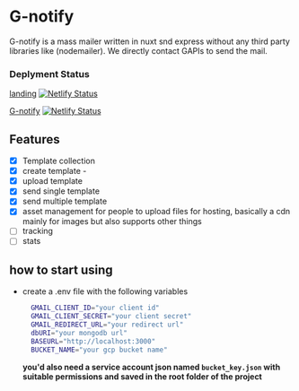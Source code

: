 # G-notify

G-notify is a mass mailer written in nuxt snd express without  any third party libraries like (nodemailer).
We directly contact GAPIs to send the mail.

### Deplyment Status

[landing](https://g-notify-landing.netlify.app) [![Netlify Status](https://api.netlify.com/api/v1/badges/6605941a-8232-4d5b-9869-8722f91ca31d/deploy-status)](https://app.netlify.com/sites/g-notify-landing/deploys)

[G-notify](https://g-notify.netlify.app) [![Netlify Status](https://api.netlify.com/api/v1/badges/fff5718f-e1d1-49ca-94e1-f9bf0b2499b4/deploy-status)](https://app.netlify.com/sites/g-notify/deploys)

## Features
- [x] Template collection 
- [x] create template -
- [x] upload template 
- [x] send single template 
- [x] send multiple template 
- [x] asset management for people to upload files for hosting, basically a cdn mainly for images but also supports other things
- [ ] tracking
- [ ] stats
## how to start using
- create a .env file with the following variables
  ```bash
    GMAIL_CLIENT_ID="your client id"
    GMAIL_CLIENT_SECRET="your client secret"
    GMAIL_REDIRECT_URL="your redirect url"
    dbURI="your mongodb url"
    BASEURL="http://localhost:3000"
    BUCKET_NAME="your gcp bucket name"
  ```

  **you'd also need a service account json named `bucket_key.json`  with suitable permissions and saved in the root folder of the project**
